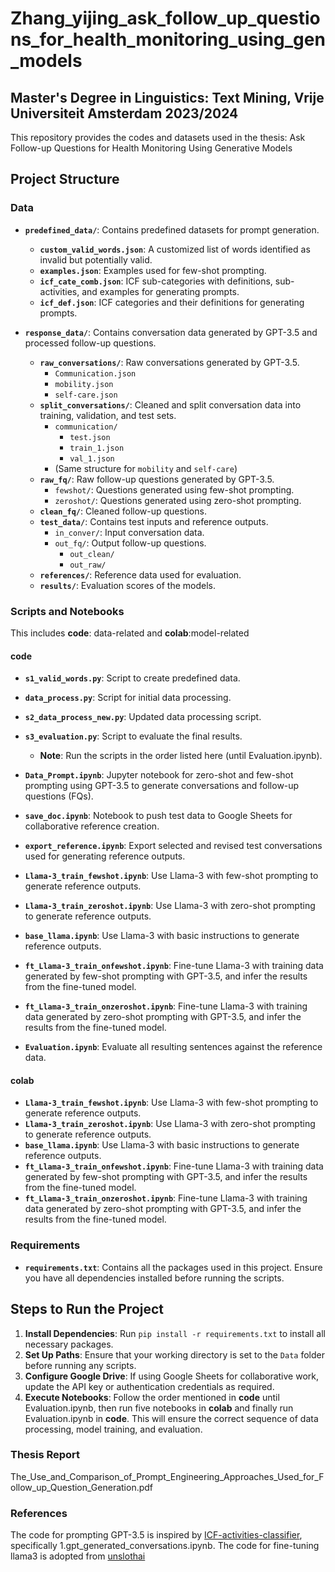 # Zhang_yijing_ask_follow_up_questions_for_health_monitoring_using_gen_models 

## Master's Degree in Linguistics: Text Mining, Vrije Universiteit Amsterdam 2023/2024

This repository provides the codes and datasets used in the thesis: Ask Follow-up Questions for Health Monitoring Using Generative Models 


## **Project Structure**

### **Data**
- **`predefined_data/`**: Contains predefined datasets for prompt generation.
  - **`custom_valid_words.json`**: A customized list of words identified as invalid but potentially valid.
  - **`examples.json`**: Examples used for few-shot prompting.
  - **`icf_cate_comb.json`**: ICF sub-categories with definitions, sub-activities, and examples for generating prompts.
  - **`icf_def.json`**: ICF categories and their definitions for generating prompts.
  
- **`response_data/`**: Contains conversation data generated by GPT-3.5 and processed follow-up questions.
  - **`raw_conversations/`**: Raw conversations generated by GPT-3.5.
    - `Communication.json`
    - `mobility.json`
    - `self-care.json`
  - **`split_conversations/`**: Cleaned and split conversation data into training, validation, and test sets.
    - `communication/`
      - `test.json`
      - `train_1.json`
      - `val_1.json`
    - (Same structure for `mobility` and `self-care`)
  - **`raw_fq/`**: Raw follow-up questions generated by GPT-3.5.
    - `fewshot/`: Questions generated using few-shot prompting.
    - `zeroshot/`: Questions generated using zero-shot prompting.
  - **`clean_fq/`**: Cleaned follow-up questions.
  - **`test_data/`**: Contains test inputs and reference outputs.
    - `in_conver/`: Input conversation data.
    - `out_fq/`: Output follow-up questions.
      - `out_clean/`
      - `out_raw/`
  - **`references/`**: Reference data used for evaluation.
  - **`results/`**: Evaluation scores of the models.

### **Scripts and Notebooks**
This includes **code**: data-related and **colab**:model-related

#### **code**
- **`s1_valid_words.py`**: Script to create predefined data.
- **`data_process.py`**: Script for initial data processing.
- **`s2_data_process_new.py`**: Updated data processing script.
- **`s3_evaluation.py`**: Script to evaluate the final results.
  - **Note**: Run the scripts in the order listed here (until Evaluation.ipynb).

- **`Data_Prompt.ipynb`**: Jupyter notebook for zero-shot and few-shot prompting using GPT-3.5 to generate conversations and follow-up questions (FQs).
- **`save_doc.ipynb`**: Notebook to push test data to Google Sheets for collaborative reference creation.
- **`export_reference.ipynb`**: Export selected and revised test conversations used for generating reference outputs.
- **`Llama-3_train_fewshot.ipynb`**: Use Llama-3 with few-shot prompting to generate reference outputs.
- **`Llama-3_train_zeroshot.ipynb`**: Use Llama-3 with zero-shot prompting to generate reference outputs.
- **`base_llama.ipynb`**: Use Llama-3 with basic instructions to generate reference outputs.
- **`ft_Llama-3_train_onfewshot.ipynb`**: Fine-tune Llama-3 with training data generated by few-shot prompting with GPT-3.5, and infer the results from the fine-tuned model.
- **`ft_Llama-3_train_onzeroshot.ipynb`**: Fine-tune Llama-3 with training data generated by zero-shot prompting with GPT-3.5, and infer the results from the fine-tuned model.
- **`Evaluation.ipynb`**: Evaluate all resulting sentences against the reference data.

#### **colab**
- **`Llama-3_train_fewshot.ipynb`**: Use Llama-3 with few-shot prompting to generate reference outputs.
- **`Llama-3_train_zeroshot.ipynb`**: Use Llama-3 with zero-shot prompting to generate reference outputs.
- **`base_llama.ipynb`**: Use Llama-3 with basic instructions to generate reference outputs.
- **`ft_Llama-3_train_onfewshot.ipynb`**: Fine-tune Llama-3 with training data generated by few-shot prompting with GPT-3.5, and infer the results from the fine-tuned model.
- **`ft_Llama-3_train_onzeroshot.ipynb`**: Fine-tune Llama-3 with training data generated by zero-shot prompting with GPT-3.5, and infer the results from the fine-tuned model.

  
### **Requirements**
- **`requirements.txt`**: Contains all the packages used in this project. Ensure you have all dependencies installed before running the scripts.

## **Steps to Run the Project**

1. **Install Dependencies**: Run `pip install -r requirements.txt` to install all necessary packages.
2. **Set Up Paths**: Ensure that your working directory is set to the `Data` folder before running any scripts.
3. **Configure Google Drive**: If using Google Sheets for collaborative work, update the API key or authentication credentials as required.
4. **Execute Notebooks**: Follow the order mentioned in **code** until Evaluation.ipynb, then run five notebooks in **colab** and finally run Evaluation.ipynb in **code**. This will ensure the correct sequence of data processing, model training, and evaluation.

### **Thesis Report**
The_Use_and_Comparison_of_Prompt_Engineering_Approaches_Used_for_Follow_up_Question_Generation.pdf

### **References**
The code for prompting GPT-3.5 is inspired by [ICF-activities-classifier](https://github.com/cltl-students/ICF-activities-classifier), specifically 1.gpt_generated_conversations.ipynb.
The code for fine-tuning llama3 is adopted from [unslothai](https://github.com/unslothai/unsloth)




